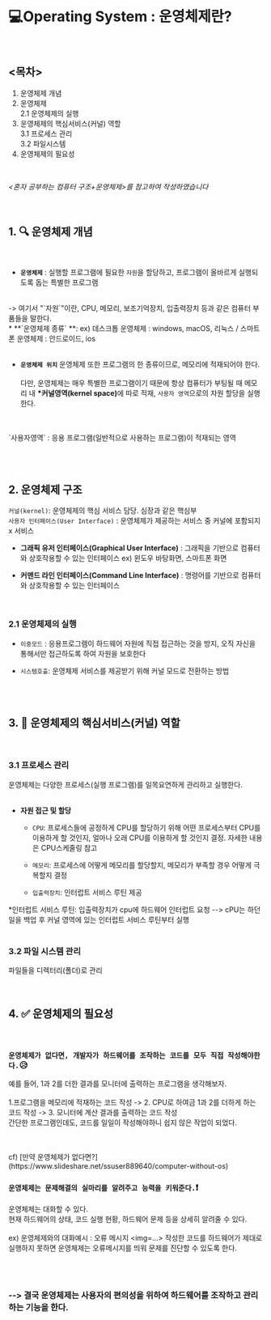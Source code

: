 # :computer:<strong>Operating System : 운영체제란?</strong>
<br />

## <목차>
1. 운영체제 개념  
2. 운영체제   
    2.1 운영체제의 실행<br>
  3. 운영체제의 핵심서비스(커널) 역할  
    3.1 프로세스 관리<br> 
    3.2 파일시스템<br>  
4. 운영체제의 필요성 
<br />

*<혼자 공부하는 컴퓨터 구조+운영체제>를 참고하여 작성하였습니다*
<br>
<br>
<br>

## 1. 🔍 운영체제 개념

<br>

* **`운영체제`** : 실행할 프로그램에 필요한 `자원`을 할당하고, 프로그램이 올바르게 실행되도록 돕는 특별한 프로그램
<br>
    -> 여기서 "`자원`"이란, CPU, 메모리, 보조기억장치, 입출력장치 등과 같은 컴퓨터 부품들을 말한다.
<br>
* **`운영체제 종류` **: ex) 데스크톱 운영체제 : windows, macOS, 리눅스 / 스마트폰 운영체제 : 안드로이드, ios 
<br><br>

* **`운영체제 위치`**
운영체제 또한 프로그램의 한 종류이므로, 메모리에 적재되어야 한다.
<br><br>
다만, 운영체제는 매우 특별한 프로그램이기 때문에 항상 컴퓨터가 부팅될 때 메모리 내 <strong>*커널영역(kernel space)</strong>에 따로 적재, `사용자 영역`으로의 자원 할당을 실행한다.
<br>
<img="">
<br>
`사용자영역` : 응용 프로그램(일반적으로 사용하는 프로그램)이 적재되는 영역

<br><br>
## 2. 운영체제 구조


`커널(kernel)`: 운영체제의 핵심 서비스 담당. 심장과 같은 핵심부
<br>
`사용자 인터페이스(User Interface)` : 운영체제가 제공하는 서비스 중 커널에 포함되지 x 서비스
<br>
  * **그래픽 유저 인터페이스(Graphical User Interface)** : 그래픽을 기반으로 컴퓨터와 상호작용할 수 있는 인터페이스 ex) 윈도우 바탕화면, 스마트폰 화면

  * **커맨드 라인 인터페이스(Command Line Interface)** : 명령어를 기반으로 컴퓨터와 상호작용할 수 있는 인터페이스

<br />


### 2.1 운영체제의 실행

* `이중모드` : 응용프로그램이 하드웨어 자원에 직접 접근하는 것을 방지, 오직 자신을 통해서만 접근하도록 하여 자원을 보호한다

* `시스템호출`: 운영체제 서비스를 제공받기 위해 커널 모드로 전환하는 방법

<br>
<br>


## 3. 🔑 운영체제의 핵심서비스(커널) 역할

<br>

### 3.1 프로세스 관리
운영체제는 다양한 프로세스(실행 프로그램)를 일목요연하게 관리하고 실행한다. 
<br><br>
* **자원 접근 및 할당**
    * `CPU`: 프로세스들에 공정하게 CPU를 할당하기 위해 어떤 프로세스부터 CPU를 이용하게 할 것인지, 얼마나 오래 CPU를 이용하게 할 것인지 결정. 자세한 내용은 CPU스케줄링 참고

    * `메모리`: 프로세스에 어떻게 메모리를 할당할지, 메모리가 부족할 경우 어떻게 극복할지 결정

    * `입출력장치`: 인터럽트 서비스 루틴 제공
    
*인터럽트 서비스 루틴: 입출력장치가 cpu에 하드웨어 인터럽트 요청 --> cPU는 하던 일을 백업 후 커널 영역에 있는 인터럽트 서비스 루틴부터 실행
<br>
<br>

### 3.2 파일 시스템 관리
파일들을 디렉터리(폴더)로 관리



<br />


## 4. :white_check_mark: 운영체제의 필요성

<br />

### `운영체제가 없다면, 개발자가 하드웨어를 조작하는 코드를 모두 직접 작성해야한다.`😥
예를 들어, 1과 2를 더한 결과를 모니터에 출력하는 프로그램을 생각해보자.
<br><br> 1.프로그램을 메모리에 적재하는 코드 작성 -> 2. CPU로 하여금 1과 2를 더하게 하는 코드 작성 -> 3. 모니터에 계산 결과를 출력하는 코드 작성
<br>간단한 프로그램인데도, 코드를 일일이 작성해야하니 쉽지 않은 작업이 되었다.

<br>
<br>
cf) [만약 운영체제가 없다면?](https://www.slideshare.net/ssuser889640/computer-without-os)

<br />

### `운영체제는 문제해결의 실마리를 알려주고 능력을 키워준다.`:heavy_exclamation_mark:
운영체제는 대화할 수 있다.
<br> 현재 하드웨어의 상태, 코드 실행 현황, 하드웨어 문제 등을 상세히 알려줄 수 있다.
<br>
<br>
ex) 운영체제와의 대화예시 : 오류 메시지
<img=...>
작성한 코드를 하드웨어가 제대로 실행하지 못하면 운영체제는 오류메시지를 띄워 문제를 진단할 수 있도록 한다.

<br>
<br>

### --> 결국 운영체제는 사용자의 편의성을 위하여 하드웨어를 조작하고 관리하는 기능을 한다. 


